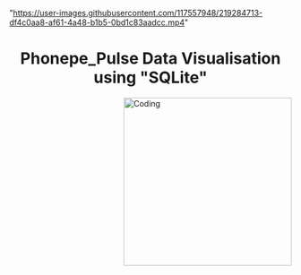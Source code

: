 "https://user-images.githubusercontent.com/117557948/219284713-df4c0aa8-af61-4a48-b1b5-0bd1c83aadcc.mp4" 

<h1 align="center"> Phonepe_Pulse Data Visualisation using "SQLite"</h1>

<img align="right" alt="Coding" width="300" src="[https://media.giphy.com/media/coxQHKASG60HrHtvkt/giphy.gif](https://media.giphy.com/media/vISmwpBJUNYzukTnVx/giphy.gif)">

